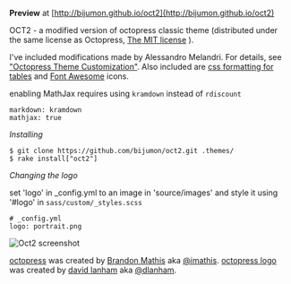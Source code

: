 **Preview** at [http://bijumon.github.io/oct2](http://bijumon.github.io/oct2)

OCT2 - a modified version of octopress classic theme (distributed under the same license as Octopress, [The MIT license](https://github.com/imathis/octopress#license) ).

I've included modifications made by Alessandro Melandri. For details, see ["Octopress Theme Customization"](http://melandri.net/2012/02/14/octopress-theme-customization/). Also included are [css formatting for tables](http://programus.github.com/blog/2012/03/07/add-table-data-css-for-octopress/) and [Font Awesome](http://fortawesome.github.io/Font-Awesome/) icons.

enabling MathJax requires using `kramdown` instead of `rdiscount`

```
markdown: kramdown
mathjax: true
```

*Installing*

```
$ git clone https://github.com/bijumon/oct2.git .themes/
$ rake install["oct2"]
```

*Changing the logo*

set 'logo' in _config.yml to an image in 'source/images' and style it using '#logo' in `sass/custom/_styles.scss`

```
# _config.yml
logo: portrait.png
```

![Oct2 screenshot](https://raw.github.com/bijumon/oct2/master/source/images/oct2.png)

[octopress](http://octopress.org/) was created by [Brandon Mathis](http://brandonmathis.com/) aka [@imathis](https://twitter.com/imathis).
[octopress logo](http://octopress.org/) was created by [david lanham](http://dlanham.com ) aka [@dlanham](https://twitter.com/dlanham).
